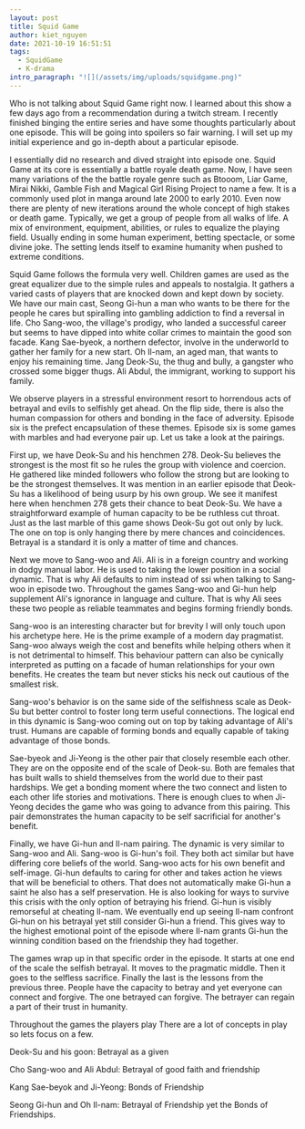 ```yaml
---
layout: post
title: Squid Game
author: kiet_nguyen
date: 2021-10-19 16:51:51
tags:
  - SquidGame
  - K-drama
intro_paragraph: "![](/assets/img/uploads/squidgame.png)"
---
```

Who is not talking about Squid Game right now. I learned about this show a few days ago from a recommendation during a twitch stream. I recently finished binging the entire series and have some thoughts particularly about one episode. This will be going into spoilers so fair warning. I will set up my initial experience and go in-depth about a particular episode. 

I essentially did no research and dived straight into episode one. Squid Game at its core is essentially a battle royale death game. Now, I have seen many variations of the the battle royale genre such as Btooom, Liar Game, Mirai Nikki, Gamble Fish and Magical Girl Rising Project to name a few. It is a commonly used plot in manga around late 2000 to early 2010. Even now there are plenty of new iterations around the whole concept of high stakes or death game. Typically, we get a group of people from all walks of life. A mix of environment, equipment, abilities, or rules to equalize the playing field. Usually ending in some human experiment, betting spectacle, or some divine joke. The setting lends itself to examine humanity when pushed to extreme conditions. 

Squid Game follows the formula very well. Children games are used as the great equalizer due to the simple rules and appeals to nostalgia. It gathers a varied casts of players that are knocked down and kept down by society. We have our main cast, Seong Gi-hun a man who wants to be there for the people he cares but spiralling into gambling addiction to find a reversal in life. Cho Sang-woo, the village's prodigy, who landed a successful career but seems to have dipped into white collar crimes to maintain the good son facade. Kang Sae-byeok, a northern defector, involve in the underworld to gather her family for a new start. Oh Il-nam, an aged man, that wants to enjoy his remaining time. Jang Deok-Su, the thug and bully, a gangster who crossed some bigger thugs. Ali Abdul, the immigrant, working to support his family.  

We observe players in a stressful environment resort to horrendous acts of betrayal and evils to selfishly get ahead. On the flip side, there is also the human compassion for others and bonding in the face of adversity. Episode six is the prefect encapsulation of these themes. Episode six is some games with marbles and had everyone pair up. Let us take a look at the pairings. 

First up, we have Deok-Su and his henchmen 278. Deok-Su believes the strongest is the most fit so he rules the group with violence and coercion. He gathered like minded followers who follow the strong but are looking to be the strongest themselves. It was mention in an earlier episode that Deok-Su has a likelihood of being usurp by his own group. We see it manifest here when henchmen 278 gets their chance to beat Deok-Su. We have a straightforward example of human capacity to be be ruthless cut throat. Just as the last marble of this game shows Deok-Su got out only by luck. The one on top is only hanging there by mere chances and coincidences. Betrayal is a standard it is only a matter of time and chances.

Next we move to Sang-woo and Ali. Ali is in a foreign country and working in dodgy manual labor. He is used to taking the lower position in a social dynamic. That is why Ali defaults to nim instead of ssi when talking to Sang-woo in episode two. Throughout the games Sang-woo and Gi-hun help supplement Ali's ignorance in language and culture. That is why Ali sees these two people as reliable teammates and begins forming friendly bonds. 

Sang-woo is an interesting character but for brevity I will only touch upon his archetype here. He is the prime example of a modern day pragmatist. Sang-woo always weigh the cost and benefits while helping others when it is not detrimental to himself. This behaviour pattern can also be cynically interpreted as putting on a facade of human relationships for your own benefits. He creates the team but never sticks his neck out cautious of the smallest risk. 

Sang-woo's behavior is on the same side of the selfishness scale as Deok-Su but better control to foster long term useful connections. The logical end in this dynamic is Sang-woo coming out on top by taking advantage of Ali's trust.  Humans are capable of forming bonds and equally capable of taking advantage of those bonds.

Sae-byeok and Ji-Yeong is the other pair that closely resemble each other. They are on the opposite end of the scale of Deok-su. Both are females that has built walls to shield themselves from the world due to their past hardships. We get a bonding moment where the two connect and listen to each other life stories and motivations. There is enough clues to when Ji-Yeong decides the game who was going to advance from this pairing.  This pair demonstrates the human capacity to be self sacrificial for another's benefit.

Finally, we have Gi-hun and Il-nam pairing. The dynamic is very similar to Sang-woo and Ali.  Sang-woo is Gi-hun's foil. They both act similar but have differing core beliefs of the world.  Sang-woo acts for his own benefit and self-image. Gi-hun defaults to caring for other and takes action he views that will be beneficial to others. That does not automatically make Gi-hun a saint he also has a self preservation. He is also looking for ways to survive this crisis with the only option of betraying his friend. Gi-hun is visibly remorseful at cheating Il-nam. We eventually end up seeing Il-nam confront Gi-hun on his betrayal yet still consider Gi-hun a friend. This gives way to the highest emotional point of the episode where Il-nam grants Gi-hun the winning condition based on the friendship they had together.

The games wrap up in that specific order in the episode. It starts at one end of the scale the selfish betrayal. It moves to the pragmatic middle. Then it goes to the selfless sacrifice. Finally the last is the lessons from the previous three. People have the capacity to betray and yet everyone can connect and forgive. The one betrayed can forgive. The betrayer can regain a part of their trust in humanity.

Throughout the games the players play There are a lot of concepts in play so lets focus on a few. 

Deok-Su and his goon: Betrayal as a given

Cho Sang-woo and Ali Abdul: Betrayal of good faith and friendship

Kang Sae-beyok and Ji-Yeong: Bonds of Friendship

Seong Gi-hun and Oh Il-nam: Betrayal of Friendship yet the Bonds of Friendships.
